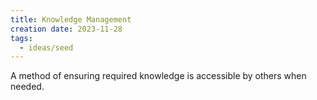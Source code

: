 ```yaml
---
title: Knowledge Management
creation date: 2023-11-28
tags:
  - ideas/seed
---
```

A method of ensuring required knowledge is accessible by others when needed.